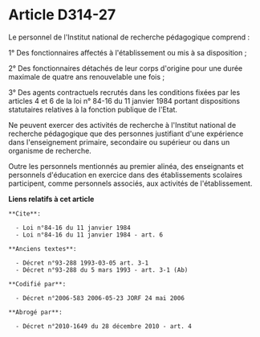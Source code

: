 # Article D314-27

Le personnel de l'Institut national de recherche pédagogique comprend :

1° Des fonctionnaires affectés à l'établissement ou mis à sa disposition ;

2° Des fonctionnaires détachés de leur corps d'origine pour une durée maximale de quatre ans renouvelable une fois ;

3° Des agents contractuels recrutés dans les conditions fixées par les articles 4 et 6 de la loi n° 84-16 du 11 janvier 1984
portant dispositions statutaires relatives à la fonction publique de l'Etat.

Ne peuvent exercer des activités de recherche à l'Institut national de recherche pédagogique que des personnes justifiant
d'une expérience dans l'enseignement primaire, secondaire ou supérieur ou dans un organisme de recherche.

Outre les personnels mentionnés au premier alinéa, des enseignants et personnels d'éducation en exercice dans des
établissements scolaires participent, comme personnels associés, aux activités de l'établissement.

**Liens relatifs à cet article**

	**Cite**:

	  - Loi n°84-16 du 11 janvier 1984
	  - Loi n°84-16 du 11 janvier 1984 - art. 6

	**Anciens textes**:

	  - Décret n°93-288 1993-03-05 art. 3-1
	  - Décret n°93-288 du 5 mars 1993 - art. 3-1 (Ab)

	**Codifié par**:

	  - Décret n°2006-583 2006-05-23 JORF 24 mai 2006

	**Abrogé par**:

	  - Décret n°2010-1649 du 28 décembre 2010 - art. 4
